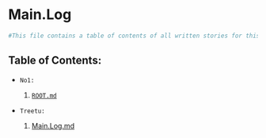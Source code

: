 # Main.Log

```powershell
#This file contains a table of contents of all written stories for this CyberPunk Red campaign.
```

## Table of Contents:
- `No1:`  
  1. [`ROOT.md`](No1/Root.md)  
  
- `Treetu:`  
  1. [Main.Log.md](Treetu/Main.Log.md)
